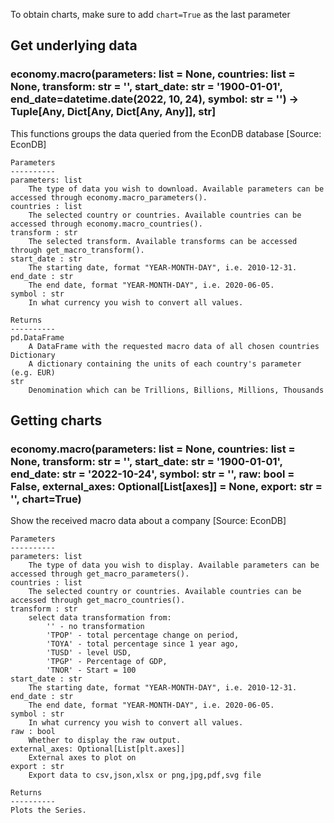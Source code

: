 To obtain charts, make sure to add `chart=True` as the last parameter

## Get underlying data 
### economy.macro(parameters: list = None, countries: list = None, transform: str = '', start_date: str = '1900-01-01', end_date=datetime.date(2022, 10, 24), symbol: str = '') -> Tuple[Any, Dict[Any, Dict[Any, Any]], str]

This functions groups the data queried from the EconDB database [Source: EconDB]

    Parameters
    ----------
    parameters: list
        The type of data you wish to download. Available parameters can be accessed through economy.macro_parameters().
    countries : list
        The selected country or countries. Available countries can be accessed through economy.macro_countries().
    transform : str
        The selected transform. Available transforms can be accessed through get_macro_transform().
    start_date : str
        The starting date, format "YEAR-MONTH-DAY", i.e. 2010-12-31.
    end_date : str
        The end date, format "YEAR-MONTH-DAY", i.e. 2020-06-05.
    symbol : str
        In what currency you wish to convert all values.

    Returns
    ----------
    pd.DataFrame
        A DataFrame with the requested macro data of all chosen countries
    Dictionary
        A dictionary containing the units of each country's parameter (e.g. EUR)
    str
        Denomination which can be Trillions, Billions, Millions, Thousands

## Getting charts 
### economy.macro(parameters: list = None, countries: list = None, transform: str = '', start_date: str = '1900-01-01', end_date: str = '2022-10-24', symbol: str = '', raw: bool = False, external_axes: Optional[List[axes]] = None, export: str = '', chart=True)

Show the received macro data about a company [Source: EconDB]

    Parameters
    ----------
    parameters: list
        The type of data you wish to display. Available parameters can be accessed through get_macro_parameters().
    countries : list
        The selected country or countries. Available countries can be accessed through get_macro_countries().
    transform : str
        select data transformation from:
            '' - no transformation
            'TPOP' - total percentage change on period,
            'TOYA' - total percentage since 1 year ago,
            'TUSD' - level USD,
            'TPGP' - Percentage of GDP,
            'TNOR' - Start = 100
    start_date : str
        The starting date, format "YEAR-MONTH-DAY", i.e. 2010-12-31.
    end_date : str
        The end date, format "YEAR-MONTH-DAY", i.e. 2020-06-05.
    symbol : str
        In what currency you wish to convert all values.
    raw : bool
        Whether to display the raw output.
    external_axes: Optional[List[plt.axes]]
        External axes to plot on
    export : str
        Export data to csv,json,xlsx or png,jpg,pdf,svg file

    Returns
    ----------
    Plots the Series.
